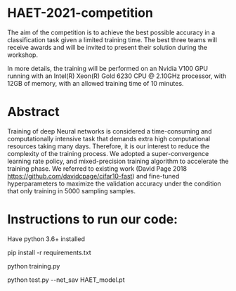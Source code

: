 # HAET-2021-competition

The aim of the competition is to achieve the best possible accuracy in a classification task given a limited training time. The best three teams will receive awards and will be invited to present their solution during the workshop.

In more details, the training will be performed on an Nvidia V100 GPU running with an Intel(R) Xeon(R) Gold 6230 CPU @ 2.10GHz processor, with 12GB of memory, with an allowed training time of 10 minutes.

# Abstract

Training of deep Neural networks is considered a time-consuming and computationally intensive task that demands extra high computational resources taking many days. Therefore, it is our interest to reduce the complexity of the training process. We adopted a super-convergence learning rate policy, and mixed-precision training algorithm to accelerate the training phase. We referred to existing work (David Page 2018 https://github.com/davidcpage/cifar10-fast) and fine-tuned hyperparameters to maximize the validation accuracy under the condition that only training in 5000 sampling samples.

# Instructions to run our code:

Have python 3.6+ installed

pip install -r requirements.txt

python training.py

python test.py --net_sav HAET_model.pt


